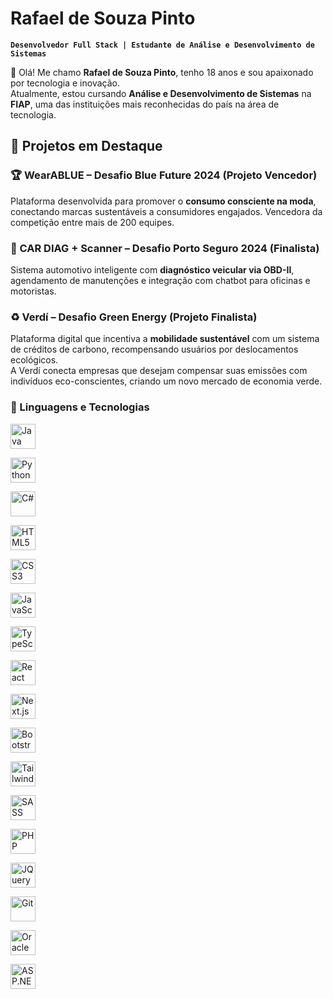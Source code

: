 # Rafael de Souza Pinto
**`Desenvolvedor Full Stack | Estudante de Análise e Desenvolvimento de Sistemas`**

👋 Olá! Me chamo **Rafael de Souza Pinto**, tenho 18 anos e sou apaixonado por tecnologia e inovação.  
Atualmente, estou cursando **Análise e Desenvolvimento de Sistemas** na **FIAP**, uma das instituições mais reconhecidas do país na área de tecnologia.

## 💼 Projetos em Destaque

### 🏆 WearABLUE – Desafio Blue Future 2024 (Projeto Vencedor)
Plataforma desenvolvida para promover o **consumo consciente na moda**, conectando marcas sustentáveis a consumidores engajados. Vencedora da competição entre mais de 200 equipes.

### 🚗 CAR DIAG + Scanner – Desafio Porto Seguro 2024 (Finalista)
Sistema automotivo inteligente com **diagnóstico veicular via OBD-II**, agendamento de manutenções e integração com chatbot para oficinas e motoristas.

### ♻️ Verdí – Desafio Green Energy (Projeto Finalista)
Plataforma digital que incentiva a **mobilidade sustentável** com um sistema de créditos de carbono, recompensando usuários por deslocamentos ecológicos.  
A Verdí conecta empresas que desejam compensar suas emissões com indivíduos eco-conscientes, criando um novo mercado de economia verde.

### 🤖 Linguagens e Tecnologias

<p align="left">
  <!-- Java -->
  <img 
    src="https://cdn.jsdelivr.net/gh/devicons/devicon/icons/java/java-original.svg" 
    alt="Java" 
    title="Java" 
    width="40" 
    style="margin-right: 15px;" 
  />

  <!-- Python -->
  <img 
    src="https://cdn.jsdelivr.net/gh/devicons/devicon/icons/python/python-original.svg" 
    alt="Python" 
    title="Python" 
    width="40" 
    style="margin-right: 15px;" 
  />

  <!-- C# -->
  <img 
    src="https://cdn.jsdelivr.net/gh/devicons/devicon/icons/csharp/csharp-original.svg" 
    alt="C#" 
    title="C#" 
    width="40" 
    style="margin-right: 15px;" 
  />

  <!-- HTML -->
  <img 
    src="https://cdn.jsdelivr.net/gh/devicons/devicon/icons/html5/html5-original.svg" 
    alt="HTML5"
    title="HTML5" 
    width="40" 
    style="margin-right: 15px;" 
  />

  <!-- CSS -->
  <img 
    src="https://cdn.jsdelivr.net/gh/devicons/devicon/icons/css3/css3-original.svg" 
    alt="CSS3"
    title="CSS3" 
    width="40" 
    style="margin-right: 15px;" 
  />

  <!-- JavaScript -->
  <img 
    src="https://cdn.jsdelivr.net/gh/devicons/devicon/icons/javascript/javascript-original.svg" 
    alt="JavaScript"
    title="JavaScript" 
    width="40" 
    style="margin-right: 15px;" 
  />

  <!-- TypeScript -->
  <img 
    src="https://cdn.jsdelivr.net/gh/devicons/devicon/icons/typescript/typescript-original.svg" 
    alt="TypeScript"
    title="TypeScript" 
    width="40" 
    style="margin-right: 15px;" 
  />

  <!-- React -->
  <img 
    src="https://cdn.jsdelivr.net/gh/devicons/devicon/icons/react/react-original.svg" 
    alt="React"
    title="React" 
    width="40" 
    style="margin-right: 15px;" 
  />

  <!-- Next.js -->
  <img 
    src="https://cdn.jsdelivr.net/gh/devicons/devicon/icons/nextjs/nextjs-original.svg" 
    alt="Next.js"
    title="Next.js" 
    width="40" 
    style="margin-right: 15px;" 
  />

  <!-- Bootstrap -->
  <img 
    src="https://cdn.jsdelivr.net/gh/devicons/devicon/icons/bootstrap/bootstrap-original.svg" 
    alt="Bootstrap"
    title="Bootstrap" 
    width="40" 
    style="margin-right: 15px;" 
  />

  <!-- Tailwind -->
  <img 
    src="https://cdn.jsdelivr.net/gh/devicons/devicon/icons/tailwindcss/tailwindcss-original.svg" 
    alt="Tailwind"
    title="Tailwind CSS" 
    width="40" 
    style="margin-right: 15px;" 
  />

  <!-- SASS -->
  <img 
    src="https://cdn.jsdelivr.net/gh/devicons/devicon/icons/sass/sass-original.svg" 
    alt="SASS"
    title="SASS" 
    width="40" 
    style="margin-right: 15px;" 
  />

  <!-- PHP -->
  <img 
    src="https://cdn.jsdelivr.net/gh/devicons/devicon/icons/php/php-original.svg" 
    alt="PHP"
    title="PHP" 
    width="40" 
    style="margin-right: 15px;" 
  />



  <img 
    src="https://cdn.jsdelivr.net/gh/devicons/devicon/icons/jquery/jquery-original.svg" 
    alt="JQuery"
    title="JQuery" 
    width="40" 
    style="margin-right: 15px;" 
  />

 
  <img 
    src="https://cdn.jsdelivr.net/gh/devicons/devicon/icons/git/git-original.svg" 
    alt="Git"
    title="Git" 
    width="40" 
    style="margin-right: 15px;" 
  />

  <img 
    src="https://cdn.jsdelivr.net/gh/devicons/devicon/icons/oracle/oracle-original.svg" 
    alt="Oracle PL/SQL"
    title="Oracle PL/SQL" 
    width="40" 
    style="margin-right: 15px;" 
  />

  <img 
    src="https://cdn.jsdelivr.net/gh/devicons/devicon/icons/dot-net/dot-net-original.svg" 
    alt="ASP.NET/.NET"
    title="ASP.NET/.NET" 
    width="40" 
    style="margin-right: 15px;" 
  />

  
</p>
